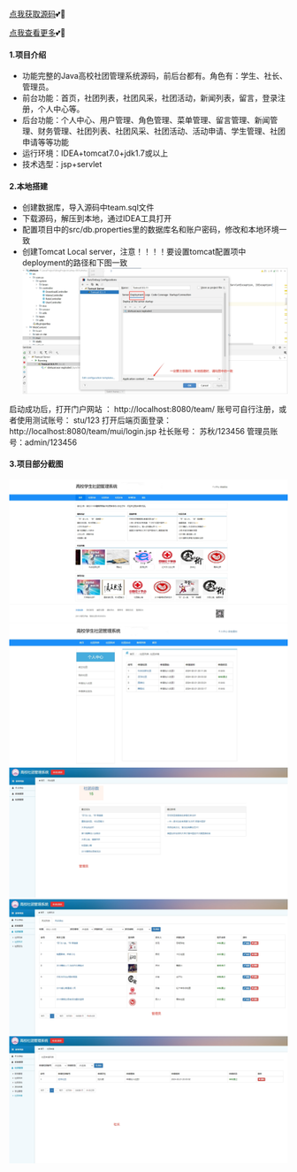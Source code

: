 [点我获取源码](https://x-x.fun/e/OUf380e203kC5)💕🤞


[点我查看更多](http://blog.cyrobot.top/blog)💕🤞

#### 1.项目介绍
- 功能完整的Java高校社团管理系统源码，前后台都有。角色有：学生、社长、管理员。
- 前台功能：首页，社团列表，社团风采，社团活动，新闻列表，留言，登录注册，个人中心等。
- 后台功能：个人中心、用户管理、角色管理、菜单管理、留言管理、新闻管理、财务管理、社团列表、社团风采、社团活动、活动申请、学生管理、社团申请等等功能
- 运行环境：IDEA+tomcat7.0+jdk1.7或以上
- 技术选型：jsp+servlet

#### 2.本地搭建
- 创建数据库，导入源码中team.sql文件
- 下载源码，解压到本地，通过IDEA工具打开
- 配置项目中的src/db.properties里的数据库名和账户密码，修改和本地环境一致
- 创建Tomcat Local server，注意！！！！要设置tomcat配置项中deployment的路径和下图一致
![输入图片说明](6.png)

启动成功后，打开门户网站 ： http://localhost:8080/team/  账号可自行注册，或者使用测试账号： stu/123
打开后端页面登录：http://localhost:8080/team/mui/login.jsp  社长账号： 苏秋/123456   管理员账号：admin/123456

#### 3.项目部分截图
![输入图片说明](1.png)![输入图片说明](2.png)![输入图片说明](3.png)![输入图片说明](4.png)![输入图片说明](5.png)